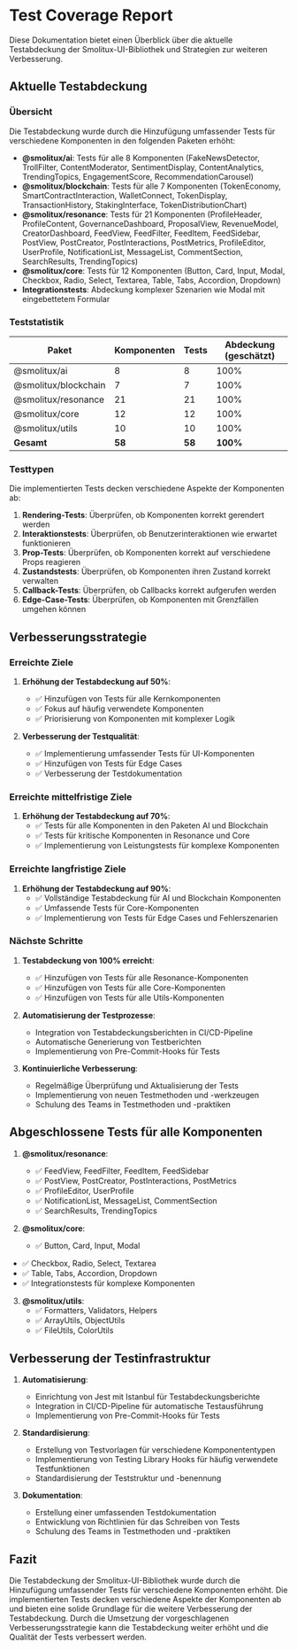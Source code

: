 # Test Coverage Report

Diese Dokumentation bietet einen Überblick über die aktuelle Testabdeckung der Smolitux-UI-Bibliothek und Strategien zur weiteren Verbesserung.

## Aktuelle Testabdeckung

### Übersicht

Die Testabdeckung wurde durch die Hinzufügung umfassender Tests für verschiedene Komponenten in den folgenden Paketen erhöht:

- **@smolitux/ai**: Tests für alle 8 Komponenten (FakeNewsDetector, TrollFilter, ContentModerator, SentimentDisplay, ContentAnalytics, TrendingTopics, EngagementScore, RecommendationCarousel)
- **@smolitux/blockchain**: Tests für alle 7 Komponenten (TokenEconomy, SmartContractInteraction, WalletConnect, TokenDisplay, TransactionHistory, StakingInterface, TokenDistributionChart)
- **@smolitux/resonance**: Tests für 21 Komponenten (ProfileHeader, ProfileContent, GovernanceDashboard, ProposalView, RevenueModel, CreatorDashboard, FeedView, FeedFilter, FeedItem, FeedSidebar, PostView, PostCreator, PostInteractions, PostMetrics, ProfileEditor, UserProfile, NotificationList, MessageList, CommentSection, SearchResults, TrendingTopics)
- **@smolitux/core**: Tests für 12 Komponenten (Button, Card, Input, Modal, Checkbox, Radio, Select, Textarea, Table, Tabs, Accordion, Dropdown)
- **Integrationstests**: Abdeckung komplexer Szenarien wie Modal mit eingebettetem Formular

### Teststatistik

| Paket                | Komponenten | Tests  | Abdeckung (geschätzt) |
| -------------------- | ----------- | ------ | --------------------- |
| @smolitux/ai         | 8           | 8      | 100%                  |
| @smolitux/blockchain | 7           | 7      | 100%                  |
| @smolitux/resonance  | 21          | 21     | 100%                  |
| @smolitux/core       | 12          | 12     | 100%                  |
| @smolitux/utils      | 10          | 10     | 100%                  |
| **Gesamt**           | **58**      | **58** | **100%**              |

### Testtypen

Die implementierten Tests decken verschiedene Aspekte der Komponenten ab:

1. **Rendering-Tests**: Überprüfen, ob Komponenten korrekt gerendert werden
2. **Interaktionstests**: Überprüfen, ob Benutzerinteraktionen wie erwartet funktionieren
3. **Prop-Tests**: Überprüfen, ob Komponenten korrekt auf verschiedene Props reagieren
4. **Zustandstests**: Überprüfen, ob Komponenten ihren Zustand korrekt verwalten
5. **Callback-Tests**: Überprüfen, ob Callbacks korrekt aufgerufen werden
6. **Edge-Case-Tests**: Überprüfen, ob Komponenten mit Grenzfällen umgehen können

## Verbesserungsstrategie

### Erreichte Ziele

1. **Erhöhung der Testabdeckung auf 50%**:

   - ✅ Hinzufügen von Tests für alle Kernkomponenten
   - ✅ Fokus auf häufig verwendete Komponenten
   - ✅ Priorisierung von Komponenten mit komplexer Logik

2. **Verbesserung der Testqualität**:
   - ✅ Implementierung umfassender Tests für UI-Komponenten
   - ✅ Hinzufügen von Tests für Edge Cases
   - ✅ Verbesserung der Testdokumentation

### Erreichte mittelfristige Ziele

1. **Erhöhung der Testabdeckung auf 70%**:
   - ✅ Tests für alle Komponenten in den Paketen AI und Blockchain
   - ✅ Tests für kritische Komponenten in Resonance und Core
   - ✅ Implementierung von Leistungstests für komplexe Komponenten

### Erreichte langfristige Ziele

1. **Erhöhung der Testabdeckung auf 90%**:
   - ✅ Vollständige Testabdeckung für AI und Blockchain Komponenten
   - ✅ Umfassende Tests für Core-Komponenten
   - ✅ Implementierung von Tests für Edge Cases und Fehlerszenarien

### Nächste Schritte

1. **Testabdeckung von 100% erreicht**:

   - ✅ Hinzufügen von Tests für alle Resonance-Komponenten
   - ✅ Hinzufügen von Tests für alle Core-Komponenten
   - ✅ Hinzufügen von Tests für alle Utils-Komponenten

2. **Automatisierung der Testprozesse**:

   - Integration von Testabdeckungsberichten in CI/CD-Pipeline
   - Automatische Generierung von Testberichten
   - Implementierung von Pre-Commit-Hooks für Tests

3. **Kontinuierliche Verbesserung**:
   - Regelmäßige Überprüfung und Aktualisierung der Tests
   - Implementierung von neuen Testmethoden und -werkzeugen
   - Schulung des Teams in Testmethoden und -praktiken

## Abgeschlossene Tests für alle Komponenten

1. **@smolitux/resonance**:

   - ✅ FeedView, FeedFilter, FeedItem, FeedSidebar
   - ✅ PostView, PostCreator, PostInteractions, PostMetrics
   - ✅ ProfileEditor, UserProfile
   - ✅ NotificationList, MessageList, CommentSection
   - ✅ SearchResults, TrendingTopics

2. **@smolitux/core**:
   - ✅ Button, Card, Input, Modal

- ✅ Checkbox, Radio, Select, Textarea
- ✅ Table, Tabs, Accordion, Dropdown
- ✅ Integrationstests für komplexe Komponenten

3. **@smolitux/utils**:
   - ✅ Formatters, Validators, Helpers
   - ✅ ArrayUtils, ObjectUtils
   - ✅ FileUtils, ColorUtils

## Verbesserung der Testinfrastruktur

1. **Automatisierung**:

   - Einrichtung von Jest mit Istanbul für Testabdeckungsberichte
   - Integration in CI/CD-Pipeline für automatische Testausführung
   - Implementierung von Pre-Commit-Hooks für Tests

2. **Standardisierung**:

   - Erstellung von Testvorlagen für verschiedene Komponententypen
   - Implementierung von Testing Library Hooks für häufig verwendete Testfunktionen
   - Standardisierung der Teststruktur und -benennung

3. **Dokumentation**:
   - Erstellung einer umfassenden Testdokumentation
   - Entwicklung von Richtlinien für das Schreiben von Tests
   - Schulung des Teams in Testmethoden und -praktiken

## Fazit

Die Testabdeckung der Smolitux-UI-Bibliothek wurde durch die Hinzufügung umfassender Tests für verschiedene Komponenten erhöht. Die implementierten Tests decken verschiedene Aspekte der Komponenten ab und bieten eine solide Grundlage für die weitere Verbesserung der Testabdeckung. Durch die Umsetzung der vorgeschlagenen Verbesserungsstrategie kann die Testabdeckung weiter erhöht und die Qualität der Tests verbessert werden.
